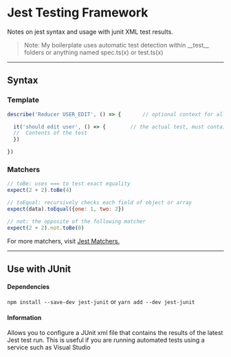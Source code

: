 # Jest Testing Framework

Notes on jest syntax and usage with junit XML test results.

> Note: My boilerplate uses automatic test detection within \_\_test\_\_ folders or anything named spec.ts(x) or test.ts(x)

---

## Syntax

### Template

```javascript
describe('Reducer USER_EDIT', () => {		// optional context for all sub tests

  it('should edit user', () => {		// the actual test, must contain an expect
  //  Contents of the test
  })

})
```

### Matchers

```javascript
// toBe: uses === to test exact equality
expect(2 + 2).toBe(4)

// toEqual: recursively checks each field of object or array
expect(data).toEqual({one: 1, two: 2})

// not: the opposite of the following matcher
expect(2 + 2).not.toBe(0)
```

For more matchers, visit [Jest Matchers.](https://facebook.github.io/jest/docs/en/using-matchers.html)

---

## Use with JUnit

#### Dependencies

`npm install --save-dev jest-junit` or `yarn add --dev jest-junit`

#### Information

Allows you to configure a JUnit xml file that contains the results of the latest Jest test run. This is useful if you are running automated tests using a service such as Visual Studio
